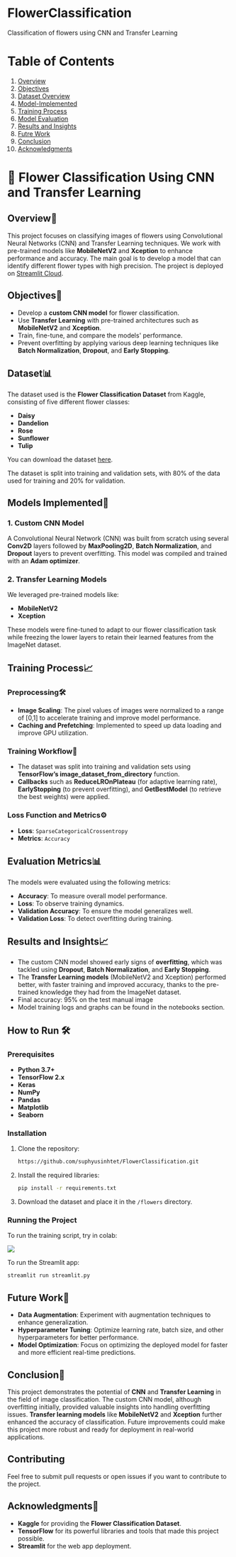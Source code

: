 # FlowerClassification
Classification of flowers using CNN and Transfer Learning
# Table of Contents
1. [Overview](#overview)
2. [Objectives](#objectives)
3. [Dataset Overview](#dataset)
5. [Model-Implemented](#models-implemented)
6. [Training Process](#training-process)
7. [Model Evaluation](#evaluation-metrics)
8. [Results and Insights](#results-and-insights)
9. [Futre Work](#future-work)
10. [Conclusion](#conclusion)
11. [Acknowledgments](#acknowledgments)

# 🌸 Flower Classification Using CNN and Transfer Learning

## Overview🌟

This project focuses on classifying images of flowers using Convolutional Neural Networks (CNN) and Transfer Learning techniques. We work with pre-trained models like **MobileNetV2** and **Xception** to enhance performance and accuracy. The main goal is to develop a model that can identify different flower types with high precision. The project is deployed on [Streamlit Cloud](https://flowerclassification-123.streamlit.app/).

## Objectives🎯

- Develop a **custom CNN model** for flower classification.
- Use **Transfer Learning** with pre-trained architectures such as **MobileNetV2** and **Xception**.
- Train, fine-tune, and compare the models' performance.
- Prevent overfitting by applying various deep learning techniques like **Batch Normalization**, **Dropout**, and **Early Stopping**.

## Dataset📊

The dataset used is the **Flower Classification Dataset** from Kaggle, consisting of five different flower classes:
- **Daisy**
- **Dandelion**
- **Rose**
- **Sunflower**
- **Tulip**

You can download the dataset [here]( https://www.kaggle.com/datasets/alxmamaev/flowers-recognition).

The dataset is split into training and validation sets, with 80% of the data used for training and 20% for validation.

## Models Implemented🤖

### 1. Custom CNN Model
A Convolutional Neural Network (CNN) was built from scratch using several **Conv2D** layers followed by **MaxPooling2D**, **Batch Normalization**, and **Dropout** layers to prevent overfitting. This model was compiled and trained with an **Adam optimizer**.

### 2. Transfer Learning Models
We leveraged pre-trained models like:
- **MobileNetV2**
- **Xception**

These models were fine-tuned to adapt to our flower classification task while freezing the lower layers to retain their learned features from the ImageNet dataset.

## Training Process📈

### Preprocessing🛠️
- **Image Scaling**: The pixel values of images were normalized to a range of [0,1] to accelerate training and improve model performance.
- **Caching and Prefetching**: Implemented to speed up data loading and improve GPU utilization.
  
### Training Workflow🚀
- The dataset was split into training and validation sets using **TensorFlow’s image_dataset_from_directory** function.
- **Callbacks** such as **ReduceLROnPlateau** (for adaptive learning rate), **EarlyStopping** (to prevent overfitting), and **GetBestModel** (to retrieve the best weights) were applied.
  
### Loss Function and Metrics⚙️
- **Loss**: `SparseCategoricalCrossentropy`
- **Metrics**: `Accuracy`

## Evaluation Metrics📊

The models were evaluated using the following metrics:
- **Accuracy**: To measure overall model performance.
- **Loss**: To observe training dynamics.
- **Validation Accuracy**: To ensure the model generalizes well.
- **Validation Loss**: To detect overfitting during training.

## Results and Insights📈

- The custom CNN model showed early signs of **overfitting**, which was tackled using **Dropout**, **Batch Normalization**, and **Early Stopping**.
- The **Transfer Learning models** (MobileNetV2 and Xception) performed better, with faster training and improved accuracy, thanks to the pre-trained knowledge they had from the ImageNet dataset.
- Final accuracy: 95% on the test manual image 
- Model training logs and graphs can be found in the notebooks section.

## How to Run 🛠️

### Prerequisites
- **Python 3.7+**
- **TensorFlow 2.x**
- **Keras**
- **NumPy**
- **Pandas**
- **Matplotlib**
- **Seaborn**

### Installation
1. Clone the repository:
    ```bash
    https://github.com/suphyusinhtet/FlowerClassification.git
    ```
2. Install the required libraries:
    ```bash
    pip install -r requirements.txt
    ```
3. Download the dataset and place it in the `/flowers` directory.

### Running the Project
To run the training script, try in colab:

[<img src="https://colab.research.google.com/assets/colab-badge.svg" align="center">](https://colab.research.google.com/github/suphyusinhtet/FlowerClassification/blob/main/Classification_of_Flowers_using_CNN_and_Transfer_Learning.ipynb)

To run the Streamlit app:
```bash
streamlit run streamlit.py
 ```
## Future Work🔮

- **Data Augmentation**: Experiment with augmentation techniques to enhance generalization.
- **Hyperparameter Tuning**: Optimize learning rate, batch size, and other hyperparameters for better performance.
- **Model Optimization**: Focus on optimizing the deployed model for faster and more efficient real-time predictions.

## Conclusion🌟

This project demonstrates the potential of **CNN** and **Transfer Learning** in the field of image classification. The custom CNN model, although overfitting initially, provided valuable insights into handling overfitting issues. **Transfer learning models** like **MobileNetV2** and **Xception** further enhanced the accuracy of classification. Future improvements could make this project more robust and ready for deployment in real-world applications.

## Contributing

Feel free to submit pull requests or open issues if you want to contribute to the project.

## Acknowledgments🙏

- **Kaggle** for providing the **Flower Classification Dataset**.
- **TensorFlow** for its powerful libraries and tools that made this project possible.
- **Streamlit** for the web app deployment.

